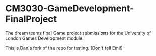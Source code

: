 # CM3030-GameDevelopment-FinalProject
The dream teams final Game project submissions for the University of London Games Development module.

This is Dan's fork of the repo for testing. (Don't tell Emi!)
